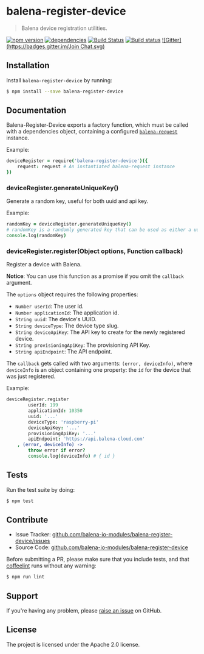 balena-register-device
=====================

> Balena device registration utilities.

[![npm version](https://badge.fury.io/js/balena-register-device.svg)](http://badge.fury.io/js/balena-register-device)
[![dependencies](https://david-dm.org/balena-io-modules/balena-register-device.svg)](https://david-dm.org/balena-io-modules/balena-register-device.svg)
[![Build Status](https://travis-ci.org/balena-io-modules/balena-register-device.svg?branch=master)](https://travis-ci.org/balena-io-modules/balena-register-device)
[![Build status](https://ci.appveyor.com/api/projects/status/uh8bg45pxxyx2qif/branch/master?svg=true)](https://ci.appveyor.com/project/resin-io/balena-register-device/branch/master)
[![Gitter](https://badges.gitter.im/Join Chat.svg)](https://gitter.im/resin-io/chat)

Installation
------------

Install `balena-register-device` by running:

```sh
$ npm install --save balena-register-device
```

Documentation
-------------

Balena-Register-Device exports a factory function, which must be called with a dependencies object, containing a configured [`balena-request`](https://github.com/balena-io-modules/balena-request) instance.

Example:
```coffee
deviceRegister = require('balena-register-device')({
	request: request # An instantiated balena-request instance
})
```

### deviceRegister.generateUniqueKey()

Generate a random key, useful for both uuid and api key.

Example:
```coffee
randomKey = deviceRegister.generateUniqueKey()
# randomKey is a randomly generated key that can be used as either a uuid or an api key
console.log(randomKey)
```

### deviceRegister.register(Object options, Function callback)

Register a device with Balena.

**Notice**: You can use this function as a promise if you omit the `callback` argument.

The `options` object requires the following properties:

- `Number userId`: The user id.
- `Number applicationId`: The application id.
- `String uuid`: The device's UUID.
- `String deviceType`: The device type slug.
- `String deviceApiKey`: The API key to create for the newly registered device.
- `String provisioningApiKey`: The provisioning API Key.
- `String apiEndpoint`: The API endpoint.

The `callback` gets called with two arguments: `(error, deviceInfo)`, where `deviceInfo` is an object containing one property: the `id` for the device that was just registered.

Example:

```coffee
deviceRegister.register
		userId: 199
		applicationId: 10350
		uuid: '...'
		deviceType: 'raspberry-pi'
		deviceApiKey: '...'
		provisioningApiKey: '...'
		apiEndpoint: 'https://api.balena-cloud.com'
	, (error, deviceInfo) ->
		throw error if error?
		console.log(deviceInfo) # { id }
```

Tests
-----

Run the test suite by doing:

```sh
$ npm test
```

Contribute
----------

- Issue Tracker: [github.com/balena-io-modules/balena-register-device/issues](https://github.com/balena-io-modules/balena-register-device/issues)
- Source Code: [github.com/balena-io-modules/balena-register-device](https://github.com/balena-io-modules/balena-register-device)

Before submitting a PR, please make sure that you include tests, and that [coffeelint](http://www.coffeelint.org/) runs without any warning:

```sh
$ npm run lint
```

Support
-------

If you're having any problem, please [raise an issue](https://github.com/balena-io-modules/balena-register-device/issues/new) on GitHub.

License
-------

The project is licensed under the Apache 2.0 license.
